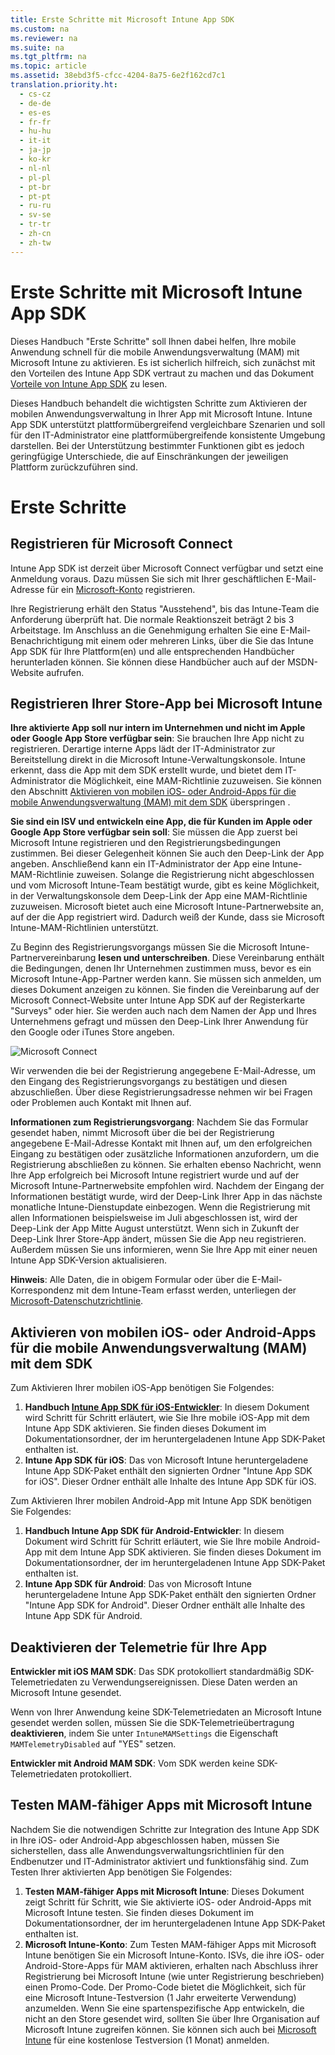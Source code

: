 ```yaml
---
title: Erste Schritte mit Microsoft Intune App SDK
ms.custom: na
ms.reviewer: na
ms.suite: na
ms.tgt_pltfrm: na
ms.topic: article
ms.assetid: 38ebd3f5-cfcc-4204-8a75-6e2f162cd7c1
translation.priority.ht: 
  - cs-cz
  - de-de
  - es-es
  - fr-fr
  - hu-hu
  - it-it
  - ja-jp
  - ko-kr
  - nl-nl
  - pl-pl
  - pt-br
  - pt-pt
  - ru-ru
  - sv-se
  - tr-tr
  - zh-cn
  - zh-tw
---
```

# Erste Schritte mit Microsoft Intune App SDK
Dieses Handbuch "Erste Schritte" soll Ihnen dabei helfen, Ihre mobile Anwendung schnell für die mobile Anwendungsverwaltung (MAM) mit Microsoft Intune zu aktivieren. Es ist sicherlich hilfreich, sich zunächst mit den Vorteilen des Intune App SDK vertraut zu machen und das Dokument [Vorteile von Intune App SDK](Benefits-of-the-Intune-App-SDK.md) zu lesen.

Dieses Handbuch behandelt die wichtigsten Schritte zum Aktivieren der mobilen Anwendungsverwaltung in Ihrer App mit Microsoft Intune. Intune App SDK unterstützt plattformübergreifend vergleichbare Szenarien und soll für den IT-Administrator eine plattformübergreifende konsistente Umgebung darstellen. Bei der Unterstützung bestimmter Funktionen gibt es jedoch geringfügige Unterschiede, die auf Einschränkungen der jeweiligen Plattform zurückzuführen sind.

# Erste Schritte

## Registrieren für Microsoft Connect

Intune App SDK ist derzeit über Microsoft Connect verfügbar und setzt eine Anmeldung voraus. Dazu müssen Sie sich mit Ihrer geschäftlichen E-Mail-Adresse für ein [Microsoft-Konto](https://connect.microsoft.com/ConfigurationManagervnext/InvitationUse.aspx?ProgramID=8967&InvitationID=8967-YJYJ-8G6X) registrieren.

Ihre Registrierung erhält den Status "Ausstehend", bis das Intune-Team die Anforderung überprüft hat. Die normale Reaktionszeit beträgt 2 bis 3 Arbeitstage. Im Anschluss an die Genehmigung erhalten Sie eine E-Mail-Benachrichtigung mit einem oder mehreren Links, über die Sie das Intune App SDK für Ihre Plattform(en) und alle entsprechenden Handbücher herunterladen können. Sie können diese Handbücher auch auf der MSDN-Website aufrufen.

## Registrieren Ihrer Store-App bei Microsoft Intune

**Ihre aktivierte App soll nur intern im Unternehmen und nicht im Apple oder Google App Store verfügbar sein**: Sie brauchen Ihre App nicht zu registrieren. Derartige interne Apps lädt der IT-Administrator zur Bereitstellung direkt in die Microsoft Intune-Verwaltungskonsole. Intune erkennt, dass die App mit dem SDK erstellt wurde, und bietet dem IT-Administrator die Möglichkeit, eine MAM-Richtlinie zuzuweisen. Sie können den Abschnitt [Aktivieren von mobilen iOS- oder Android-Apps für die mobile Anwendungsverwaltung (MAM) mit dem SDK](#enableapp) überspringen .

**Sie sind ein ISV und entwickeln eine App, die für Kunden im Apple oder Google App Store verfügbar sein soll**: Sie müssen die App zuerst bei Microsoft Intune registrieren und den Registrierungsbedingungen zustimmen. Bei dieser Gelegenheit können Sie auch den Deep-Link der App angeben. Anschließend kann ein IT-Administrator der App eine Intune-MAM-Richtlinie zuweisen. Solange die Registrierung nicht abgeschlossen und vom Microsoft Intune-Team bestätigt wurde, gibt es keine Möglichkeit, in der Verwaltungskonsole dem Deep-Link der App eine MAM-Richtlinie zuzuweisen. Microsoft bietet auch eine Microsoft Intune-Partnerwebsite an, auf der die App registriert wird. Dadurch weiß der Kunde, dass sie Microsoft Intune-MAM-Richtlinien unterstützt.

Zu Beginn des Registrierungsvorgangs müssen Sie die Microsoft Intune-Partnervereinbarung **lesen und unterschreiben**. Diese Vereinbarung enthält die Bedingungen, denen Ihr Unternehmen zustimmen muss, bevor es ein Microsoft Intune-App-Partner werden kann. Sie müssen sich anmelden, um dieses Dokument anzeigen zu können. Sie finden die Vereinbarung auf der Microsoft Connect-Website unter Intune App SDK auf der Registerkarte "Surveys" oder hier. Sie werden auch nach dem Namen der App und Ihres Unternehmens gefragt und müssen den Deep-Link Ihrer Anwendung für den Google oder iTunes Store angeben.

![Microsoft Connect](/Image/Microsoft-Connect.png)

Wir verwenden die bei der Registrierung angegebene E-Mail-Adresse, um den Eingang des Registrierungsvorgangs zu bestätigen und diesen abzuschließen. Über diese Registrierungsadresse nehmen wir bei Fragen oder Problemen auch Kontakt mit Ihnen auf.

**Informationen zum Registrierungsvorgang**: Nachdem Sie das Formular gesendet haben, nimmt Microsoft über die bei der Registrierung angegebene E-Mail-Adresse Kontakt mit Ihnen auf, um den erfolgreichen Eingang zu bestätigen oder zusätzliche Informationen anzufordern, um die Registrierung abschließen zu können. Sie erhalten ebenso Nachricht, wenn Ihre App erfolgreich bei Microsoft Intune registriert wurde und auf der Microsoft Intune-Partnerwebsite empfohlen wird. Nachdem der Eingang der Informationen bestätigt wurde, wird der Deep-Link Ihrer App in das nächste monatliche Intune-Dienstupdate einbezogen. Wenn die Registrierung mit allen Informationen beispielsweise im Juli abgeschlossen ist, wird der Deep-Link der App Mitte August unterstützt. Wenn sich in Zukunft der Deep-Link Ihrer Store-App ändert, müssen Sie die App neu registrieren. Außerdem müssen Sie uns informieren, wenn Sie Ihre App mit einer neuen Intune App SDK-Version aktualisieren.

**Hinweis**: Alle Daten, die in obigem Formular oder über die E-Mail-Korrespondenz mit dem Intune-Team erfasst werden, unterliegen der [Microsoft-Datenschutzrichtlinie](https://www.microsoft.com/en-us/privacystatement/default.aspx).

## <a name="enableapp"></a> Aktivieren von mobilen iOS- oder Android-Apps für die mobile Anwendungsverwaltung (MAM) mit dem SDK

Zum Aktivieren Ihrer mobilen iOS-App benötigen Sie Folgendes:

1. **Handbuch [Intune App SDK für iOS-Entwickler](Microsoft-Intune-App-SDK-for-iOS-Developer-Guide.md)**: In diesem Dokument wird Schritt für Schritt erläutert, wie Sie Ihre mobile iOS-App mit dem Intune App SDK aktivieren. Sie finden dieses Dokument im Dokumentationsordner, der im heruntergeladenen Intune App SDK-Paket enthalten ist.
2. **Intune App SDK für iOS**: Das von Microsoft Intune heruntergeladene Intune App SDK-Paket enthält den signierten Ordner "Intune App SDK for iOS". Dieser Ordner enthält alle Inhalte des Intune App SDK für iOS.

Zum Aktivieren Ihrer mobilen Android-App mit Intune App SDK benötigen Sie Folgendes:

1. **Handbuch **Intune App SDK für Android-Entwickler****: In diesem Dokument wird Schritt für Schritt erläutert, wie Sie Ihre mobile Android-App mit dem Intune App SDK aktivieren. Sie finden dieses Dokument im Dokumentationsordner, der im heruntergeladenen Intune App SDK-Paket enthalten ist.
2. **Intune App SDK für Android**: Das von Microsoft Intune heruntergeladene Intune App SDK-Paket enthält den signierten Ordner "Intune App SDK for Android". Dieser Ordner enthält alle Inhalte des Intune App SDK für Android.

## Deaktivieren der Telemetrie für Ihre App

**Entwickler mit iOS MAM SDK**: Das SDK protokolliert standardmäßig SDK-Telemetriedaten zu Verwendungsereignissen. Diese Daten werden an Microsoft Intune gesendet.

Wenn von Ihrer Anwendung keine SDK-Telemetriedaten an Microsoft Intune gesendet werden sollen, müssen Sie die SDK-Telemetrieübertragung **deaktivieren**, indem Sie unter `IntuneMAMSettings` die Eigenschaft `MAMTelemetryDisabled` auf "YES" setzen.

**Entwickler mit Android MAM SDK**: Vom SDK werden keine SDK-Telemetriedaten protokolliert.

## Testen MAM-fähiger Apps mit Microsoft Intune

Nachdem Sie die notwendigen Schritte zur Integration des Intune App SDK in Ihre iOS- oder Android-App abgeschlossen haben, müssen Sie sicherstellen, dass alle Anwendungsverwaltungsrichtlinien für den Endbenutzer und IT-Administrator aktiviert und funktionsfähig sind. Zum Testen Ihrer aktivierten App benötigen Sie Folgendes:

1. **Testen MAM-fähiger Apps mit Microsoft Intune**: Dieses Dokument zeigt Schritt für Schritt, wie Sie aktivierte iOS- oder Android-Apps mit Microsoft Intune testen. Sie finden dieses Dokument im Dokumentationsordner, der im heruntergeladenen Intune App SDK-Paket enthalten ist.
2. **Microsoft Intune-Konto**: Zum Testen MAM-fähiger Apps mit Microsoft Intune benötigen Sie ein Microsoft Intune-Konto. ISVs, die ihre iOS- oder Android-Store-Apps für MAM aktivieren, erhalten nach Abschluss ihrer Registrierung bei Microsoft Intune (wie unter Registrierung beschrieben) einen Promo-Code. Der Promo-Code bietet die Möglichkeit, sich für eine Microsoft Intune-Testversion (1 Jahr erweiterte Verwendung) anzumelden. Wenn Sie eine spartenspezifische App entwickeln, die nicht an den Store gesendet wird, sollten Sie über Ihre Organisation auf Microsoft Intune zugreifen können. Sie können sich auch bei [Microsoft Intune](https://portal.office.com/Signup/Signup.aspx?OfferId=40BE278A-DFD1-470a-9EF7-9F2596EA7FF9&dl=INTUNE_A&ali=1#0) für eine kostenlose Testversion (1 Monat) anmelden.





